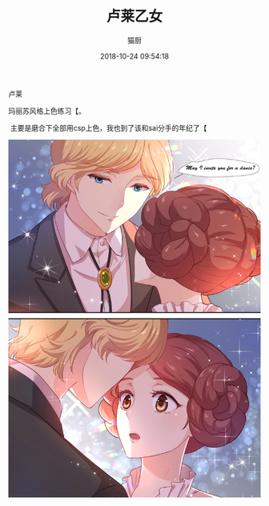 ﻿---
layout: post
title: 卢莱乙女
date: 2018-10-24 09:54:18
updated: 2018-10-24 09:54:18
comments: true
categories: [Photo]
tags: [银河骨科, luke skywalker, Leia Organa, 星球大战]
author: "猫厨"
description: ""
toc: true
---

<p>卢莱</p> 
<p>玛丽苏风格上色练习【。</p> 
<p>&nbsp;主要是磨合下全部用csp上色，我也到了该和sai分手的年纪了【</p>

![](https://raw.githubusercontent.com/alicewish/meowchain247/master/img_cVZNdzJtQk9JV2NpRDdJUmNTODhJSlZhR0d4VmF1eWdwQWNzRzM5aWtucnlwV0tCZHhPekNRPT0.jpg)